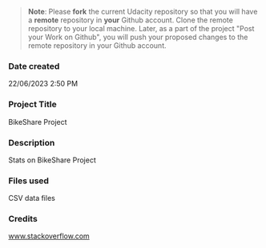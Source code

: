 >**Note**: Please **fork** the current Udacity repository so that you will have a **remote** repository in **your** Github account. Clone the remote repository to your local machine. Later, as a part of the project "Post your Work on Github", you will push your proposed changes to the remote repository in your Github account.

### Date created
22/06/2023 2:50 PM

### Project Title
BikeShare Project

### Description
Stats on BikeShare Project

### Files used
CSV data files

### Credits
www.stackoverflow.com


